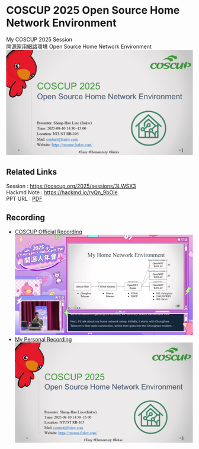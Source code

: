# COSCUP 2025 Open Source Home Network Environment
My COSCUP 2025 Session
\
開源家用網路環境 Open Source Home Network Environment
![cover](./materials//cover.png)
## Related Links
Session : https://coscup.org/2025/sessions/3LWSX3
\
Hackmd Note : https://hackmd.io/ryQn_9bOle
\
PPT URL : [PDF](https://shlink.frakw.work/coscup_2025_ppt)
## Recording
* [COSCUP Official Recording](https://youtube.com/watch?v=CosZLoVITLQ)
[![](./materials/yt_thumbnail.jpg)](https://youtube.com/watch?v=CosZLoVITLQ)
* [My Personal Recording](https://youtu.be/2CRczyjgx4s?si=m7-OK-k-5kpyLhkI)
[![](./materials/cover.png)](https://youtu.be/2CRczyjgx4s?si=m7-OK-k-5kpyLhkI)
